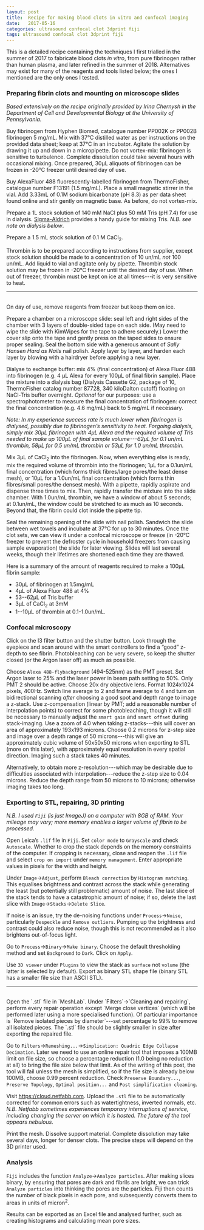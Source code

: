 ```yaml
---
layout: post
title:  Recipe for making blood clots in vitro and confocal imaging
date:   2017-05-16
categories: ultrasound confocal clot 3dprint fiji
tags: ultrasound confocal clot 3dprint fiji
---
```

This is a detailed recipe containing the techniques I first trialled in the summer of 2017 to fabricate blood clots *in vitro*, from pure fibrinogen rather than human plasma, and later refined in the summer of 2018. Alternatives may exist for many of the reagents and tools listed below; the ones I mentioned are the only ones I tested.

### Preparing fibrin clots and mounting on microscope slides
*Based extensively on the recipe originally provided by Irina Chernysh in the Department of Cell and Developmental Biology at the University of Pennsylvania.*

Buy fibrinogen from Hyphen Biomed, catalogue number PP002K or PP002B fibrinogen 5 mg/mL. Mix with 37&deg;C distilled water as per instructions on the provided data sheet; keep at 37°C in an incubator.  Agitate the solution by drawing it up and down in a micropipette. Do not vortex-mix: fibrinogen is sensitive to turbulence. Complete dissolution could take several hours with occasional mixing.  Once prepared, 30&mu;L aliquots of fibrinogen can be frozen in -20&deg;C freezer until desired day of use.

Buy AlexaFluor 488 fluorescently-labelled fibrinogen from ThermoFisher, catalogue number F13191 (1.5 mg/mL).  Place a small magnetic stirrer in the vial. Add 3.33mL of 0.1M sodium bicarbonate (pH 8.3) as per data sheet found online and stir gently on magnetic base. As before, do not vortex-mix.

Prepare a 1L stock solution of 140 mM NaCl plus 50 mM Tris (pH 7.4) for use in dialysis. [Sigma-Aldrich](https://www.sigmaaldrich.com/content/dam/sigma-aldrich/docs/Sigma/Bulletin/1/106bbul.pdf) provides a handy guide for mixing Tris. *N.B. see note on dialysis below*.

Prepare a 1.5 mL stock solution of 0.1 M CaCl<sub>2</sub>.

Thrombin is to be prepared according to instructions from supplier, except stock solution should be made to a concentration of 10 un/mL *not* 100 un/mL. Add liquid to vial and agitate only by pipette.  Thrombin stock solution may be frozen in -20&deg;C freezer until the desired day of use. When out of freezer, thrombin must be kept on ice at all times---it is very sensitive to heat.

---
<br>
On day of use, remove reagents from freezer but keep them on ice.

Prepare a chamber on a microscope slide: seal left and right sides of the chamber with 3 layers of double-sided tape on each side. (May need to wipe the slide with KimWipes for the tape to adhere securely.) Lower the cover slip onto the tape and gently press on the taped sides to ensure proper sealing. Seal the bottom side with a generous amount of *Sally Hansen Hard as Nails* nail polish. Apply layer by layer, and harden each layer by blowing with a hairdryer before applying a new layer.

Dialyse to exchange buffer: mix 4% (final concentration) of Alexa Fluor 488 into fibrinogen (e.g. 4 µL Alexa for every 100&mu;L of final fibrin sample).  Place the mixture into a dialysis bag (Dialysis Cassette G2, package of 10, ThermoFisher catalog number 87728, 340 kiloDalton cutoff) floating on NaCl-Tris buffer overnight.  *Optional* for our purposes: use a spectrophotometer to measure the final concentration of fibrinogen: correct the final concentration (e.g. 4.6 mg/mL) back to 5 mg/mL if necessary.

*Note: In my experience success rate is much lower when fibrinogen is dialysed, possibly due to fibrinogen’s sensitivity to heat. Forgoing dialysis, simply mix 30&mu;L fibrinogen with 4&mu;L Alexa and the required volume of Tris needed to make up 100&mu;L of final sample volume---62&mu;L for 0.1 un/mL thrombin, 58&mu;L for 0.5 un/mL thrombin or 53&mu;L for 1.0 un/mL thrombin.*

Mix 3&mu;L of CaCl<sub>2</sub> into the fibrinogen. Now, when everything else is ready, mix the required volume of thrombin into the fibrinogen; 1&mu;L for a 0.1un/mL final concentration (which forms thick fibres/large pores/the least dense mesh), or 10&mu;L for a 1.0un/mL final concentration (which forms thin fibres/small pores/the densest mesh). With a pipette, rapidly aspirate and dispense three times to mix. Then, rapidly transfer the mixture into the slide chamber. With 1.0un/mL thrombin, we have a window of about 5 seconds; at 0.1un/mL, the window could be stretched to as much as 10 seconds. Beyond that, the fibrin could clot inside the pipette tip.

Seal the remaining opening of the slide with nail polish. Sandwich the slide between wet towels and incubate at 37&deg;C for up to 30 minutes. Once the clot sets, we can view it under a confocal microscope or freeze (in -20&deg;C freezer to prevent the defroster cycle in household freezers from causing sample evaporation) the slide for later viewing.  Slides will last several weeks, though their lifetimes are shortened each time they are thawed.

Here is a summary of the amount of reagents required to make a 100&mu;L fibrin sample:
  - 30&mu;L of fibrinogen at 1.5mg/mL
  - 4&mu;L of Alexa Fluor 488 at 4%
  - 53--62&mu;L of Tris buffer
  - 3&mu;L of CaCl<sub>2</sub> at 3mM
  - 1--10&mu;L of thrombin at 0.1-1.0un/mL.

### Confocal microscopy
Click on the I3 filter button and the shutter button. Look through the eyepiece and scan around with the smart controllers to find a “good” z-depth to see fibrin. Photobleaching can be very severe, so keep the shutter closed (or the Argon laser off) as much as possible.

Choose `Alexa 488-flybackground` (494-525nm) as the PMT preset. Set Argon laser to 25% and the laser power in beam path setting to 50%. Only PMT 2 should be active. Choose 20x dry objective lens. Format 1024x1024 pixels, 400Hz. Switch line average to 2 and frame average to 4 and turn on bidirectional scanning *after* choosing a good spot and depth range to image a z-stack. Use z-compensation (linear by PMT; add a reasonable number of interpolation points) to correct for some photobleaching, though it will still be necessary to manually adjust the `smart gain` and `smart offset` during stack-imaging. Use a zoom of 4.0 when taking z-stacks---this will cover an area of approximately 193x193 microns. Choose 0.2 microns for z-step size and image over a depth range of 50 microns---this will give an approximately cubic volume of 50x50x50 microns when exporting to STL (more on this later), with approximately equal resolution in every spatial direction. Imaging such a stack takes 40 minutes.

Alternatively, to obtain more z-resolution---which may be desirable due to difficulties associated with interpolation---reduce the z-step size to 0.04 microns. Reduce the depth range from 50 microns to 10 microns; otherwise imaging takes too long.

### Exporting to STL, repairing, 3D printing
*N.B. I used `Fiji` (is just ImageJ) on a computer with 8GB of RAM. Your mileage may vary; more memory enables a larger volume of fibrin to be processed.*

Open Leica’s `.lif` file in `Fiji`. Set `color mode` to `Grayscale` and check `Autoscale`. Whether to crop the stack depends on the memory constraints of the computer. If cropping is necessary, close and reopen the `.lif` file and select `crop on import` under `memory management`. Enter appropriate values in pixels for the width and height.

Under `Image`&rarr;`Adjust`, perform `Bleach correction` by `Histogram matching`. This equalises brightness and contrast across the stack while generating the least (but potentially still problematic) amount of noise. The last slice of the stack tends to have a catastrophic amount of noise; if so, delete the last slice with `Image`&rarr;`Stacks`&rarr;`Delete Slice`.

If noise is an issue, try the de-noising functions under `Process`&rarr;`Noise`, particularly `Despeckle` and `Remove outliers`. Pumping up the brightness and contrast could also reduce noise, though this is not recommended as it also brightens out-of-focus light.

Go to `Process`&rarr;`Binary`&rarr;`Make binary`. Choose the default thresholding method and set `Background` to `Dark`. Click on `Apply`.

Use `3D viewer` under `Plugins` to view the stack as `surface` not `volume` (the latter is selected by default). Export as binary STL shape file (binary STL has a smaller file size than ASCII STL).

---
<br>
Open the `.stl` file in `MeshLab`. Under `Filters`&rarr;`Cleaning and repairing`, perform every repair operation except `Merge close vertices` (which will be performed later using a more specialised function). Of particular importance is `Remove isolated pieces by diameter`---set percentage to 99% to remove all isolated pieces. The `.stl` file should be slightly smaller in size after exporting the repaired file.

Go to `Filters`&rarr;`Remeshing...`&rarr;`Simplication: Quadric Edge Collapse Decimation`. Later we need to use an online repair tool that imposes a 100MB limit on file size, so choose a percentage reduction (1.0 being no reduction at all) to bring the file size below that limit. As of the writing of this post, the tool will fail unless the mesh is simplified, so if the file size is already below 100MB, choose 0.99 percent reduction. Check `Preserve Boundary...`, `Preserve Topology`, `Optimal position...` and `Post simplification cleaning`.

Visit <https://cloud.netfabb.com>. Upload the `.stl` file to be automatically corrected for common errors such as watertightness, inverted normals, etc. *N.B. Netfabb sometimes experiences temporary interruptions of service, including changing the server on which it is hosted. The future of the tool appears nebulous.*

Print the mesh. Dissolve support material. Complete dissolution may take several days, longer for denser clots. The precise steps will depend on the 3D printer used.

### Analysis
`Fiji` includes the function `Analyze`&rarr;`Analyze particles`. After making slices binary, by ensuring that pores are dark and fibrils are bright, we can trick `Analyze particles` into thinking the pores are the particles. Fiji then counts the number of black pixels in each pore, and subsequently converts them to areas in units of micron<sup>2</sup>.

Results can be exported as an Excel file and analysed further, such as creating histograms and calculating mean pore sizes.
